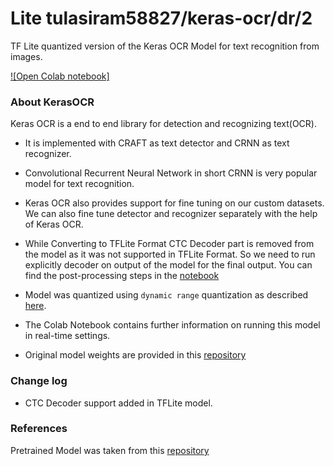 # Lite tulasiram58827/keras-ocr/dr/2
TF Lite quantized version of the Keras OCR Model for text recognition from images.

<!-- parent-model: tulasiram58827/keras-ocr/2 -->
<!-- asset-path: https://github.com/tulasiram58827/ocr_tflite/releases/download/v0.2/keras_ocr_dr_ctc.tar.xz -->

[![Open Colab notebook]](https://colab.research.google.com/github/tulasiram58827/ocr_tflite/blob/main/colabs/KERAS_OCR_TFLITE.ipynb)

### About KerasOCR

Keras OCR is a end to end library for detection and recognizing text(OCR).

- It is implemented with CRAFT as text detector and CRNN as text recognizer.

- Convolutional Recurrent Neural Network in short CRNN is very popular model for text recognition.

- Keras OCR also provides support for fine tuning on our custom datasets. We can also fine tune detector and recognizer separately with the help of Keras OCR.

- While Converting to TFLite Format CTC Decoder part is removed from the model as it was not supported in TFLite Format. So we need to run explicitly decoder on output of the model for the final output. You can find the post-processing steps in the [notebook](https://colab.research.google.com/github/tulasiram58827/ocr_tflite/blob/main/colabs/KERAS_OCR_TFLITE.ipynb)

- Model was quantized using `dynamic range` quantization as described [here](https://www.tensorflow.org/lite/performance/post_training_quant).

- The Colab Notebook contains further information on running this model in real-time settings.

- Original model weights are provided in this [repository](https://github.com/faustomorales/keras-ocr)

### Change log

- CTC Decoder support added in TFLite model.

### References

Pretrained Model was taken from this [repository](https://github.com/faustomorales/keras-ocr)  
